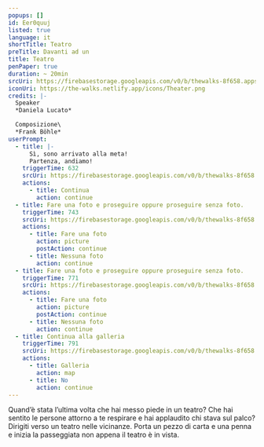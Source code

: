 ```yaml
---
popups: []
id: Eer0quuj
listed: true
language: it
shortTitle: Teatro
preTitle: Davanti ad un
title: Teatro
penPaper: true
duration: ~ 20min
srcUri: https://firebasestorage.googleapis.com/v0/b/thewalks-8f658.appspot.com/o/mp3%2Fv0%2Fit_Eer0quuj%2Fit_Eer0quuj.mp3?alt=media&token=c1683779-08e3-4161-9559-29c4cd47b988
iconUri: https://the-walks.netlify.app/icons/Theater.png
credits: |-
  Speaker
  *Daniela Lucato*

  Composizione\
  *Frank Böhle*
userPrompt:
  - title: |-
      Sì, sono arrivato alla meta! 
      Partenza, andiamo!
    triggerTime: 632
    srcUri: https://firebasestorage.googleapis.com/v0/b/thewalks-8f658.appspot.com/o/mp3%2Fv0%2Fde_Eer0quuj%2Fde_Eer0quuj_loop_1.mp3?alt=media&token=d5ae65db-cdd5-4d16-974b-2337da49711d
    actions:
      - title: Continua
        action: continue
  - title: Fare una foto e proseguire oppure proseguire senza foto.
    triggerTime: 743
    srcUri: https://firebasestorage.googleapis.com/v0/b/thewalks-8f658.appspot.com/o/mp3%2Fv0%2Fde_Eer0quuj%2Fde_Eer0quuj_loop_2.mp3?alt=media&token=06c94fbf-df5a-4e56-84bf-1798ae46b08f
    actions:
      - title: Fare una foto
        action: picture
        postAction: continue
      - title: Nessuna foto
        action: continue
  - title: Fare una foto e proseguire oppure proseguire senza foto.
    triggerTime: 771
    srcUri: https://firebasestorage.googleapis.com/v0/b/thewalks-8f658.appspot.com/o/static%2Fmedias%2Fde_Eer0quuj_loop_3.mp3?alt=media&token=1b47c2d6-0ff0-456d-9cd7-23734926441e
    actions:
      - title: Fare una foto
        action: picture
        postAction: continue
      - title: Nessuna foto
        action: continue
  - title: Continua alla galleria
    triggerTime: 791
    srcUri: https://firebasestorage.googleapis.com/v0/b/thewalks-8f658.appspot.com/o/static%2Fmedias%2Fmulti_Zeubeel8_loop.mp3?alt=media&token=88349085-3303-48b9-bdc6-fd7b09519a26
    actions:
      - title: Galleria
        action: map
      - title: No
        action: continue
---
```

Quand’è stata l’ultima volta che hai messo piede in un teatro? Che hai sentito le persone attorno a te respirare e hai applaudito chi stava sul palco? Dirigiti verso un teatro nelle vicinanze. Porta un pezzo di carta e una penna e inizia la passeggiata non appena il teatro è in vista.